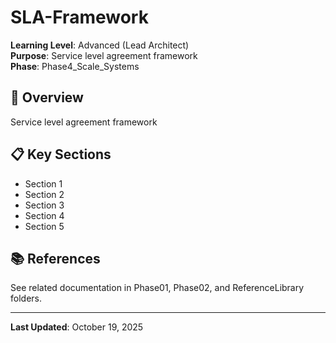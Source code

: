 # SLA-Framework

**Learning Level**: Advanced (Lead Architect)  
**Purpose**: Service level agreement framework  
**Phase**: Phase4_Scale_Systems

## 🎯 Overview

Service level agreement framework

## 📋 Key Sections

- Section 1
- Section 2
- Section 3
- Section 4
- Section 5

## 📚 References

See related documentation in Phase01, Phase02, and ReferenceLibrary folders.

---

**Last Updated**: October 19, 2025

